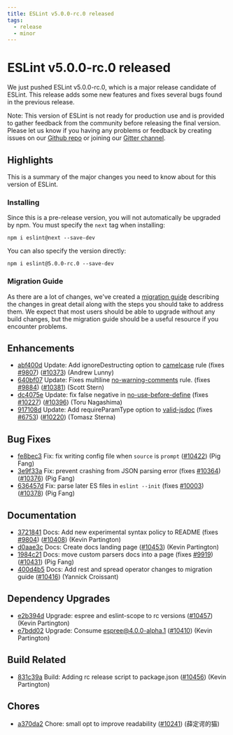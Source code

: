 ```yaml
---
title: ESLint v5.0.0-rc.0 released
tags:
  - release
  - minor
---
```

# ESLint v5.0.0-rc.0 released

We just pushed ESLint v5.0.0-rc.0, which is a major release candidate of ESLint. This release adds some new features and fixes several bugs found in the previous release.

Note: This version of ESLint is not ready for production use and is provided to gather feedback from the community before releasing the final version. Please let us know if you having any problems or feedback by creating issues on our [Github repo](https://github.com/eslint/eslint) or joining our [Gitter channel](https://gitter.im/eslint/eslint).

## Highlights

This is a summary of the major changes you need to know about for this version of ESLint.

### Installing

Since this is a pre-release version, you will not automatically be upgraded by npm. You must specify the `next` tag when installing:

```
npm i eslint@next --save-dev
```

You can also specify the version directly:

```
npm i eslint@5.0.0-rc.0 --save-dev
```

### Migration Guide

As there are a lot of changes, we've created a [migration guide](/docs/5.0.0/user-guide/migrating-to-5.0.0) describing the changes in great detail along with the steps you should take to address them. We expect that most users should be able to upgrade without any build changes, but the migration guide should be a useful resource if you encounter problems.

## Enhancements


* [abf400d](https://github.com/eslint/eslint/commit/abf400d) Update: Add ignoreDestructing option to [camelcase](/docs/rules/camelcase) rule (fixes [#9807](https://github.com/eslint/eslint/issues/9807)) ([#10373](https://github.com/eslint/eslint/issues/10373)) (Andrew Lunny)
* [640bf07](https://github.com/eslint/eslint/commit/640bf07) Update: Fixes multiline [no-warning-comments](/docs/rules/no-warning-comments) rule. (fixes [#9884](https://github.com/eslint/eslint/issues/9884)) ([#10381](https://github.com/eslint/eslint/issues/10381)) (Scott Stern)
* [dc4075e](https://github.com/eslint/eslint/commit/dc4075e) Update: fix false negative in [no-use-before-define](/docs/rules/no-use-before-define) (fixes [#10227](https://github.com/eslint/eslint/issues/10227)) ([#10396](https://github.com/eslint/eslint/issues/10396)) (Toru Nagashima)
* [917108d](https://github.com/eslint/eslint/commit/917108d) Update: Add requireParamType option to [valid-jsdoc](/docs/rules/valid-jsdoc) (fixes [#6753](https://github.com/eslint/eslint/issues/6753)) ([#10220](https://github.com/eslint/eslint/issues/10220)) (Tomasz Sterna)




## Bug Fixes


* [fe8bec3](https://github.com/eslint/eslint/commit/fe8bec3) Fix: fix writing config file when `source` is `prompt` ([#10422](https://github.com/eslint/eslint/issues/10422)) (Pig Fang)
* [3e9f33a](https://github.com/eslint/eslint/commit/3e9f33a) Fix: prevent crashing from JSON parsing error (fixes [#10364](https://github.com/eslint/eslint/issues/10364)) ([#10376](https://github.com/eslint/eslint/issues/10376)) (Pig Fang)
* [636457d](https://github.com/eslint/eslint/commit/636457d) Fix: parse later ES files in `eslint --init` (fixes [#10003](https://github.com/eslint/eslint/issues/10003)) ([#10378](https://github.com/eslint/eslint/issues/10378)) (Pig Fang)




## Documentation


* [3721841](https://github.com/eslint/eslint/commit/3721841) Docs: Add new experimental syntax policy to README (fixes [#9804](https://github.com/eslint/eslint/issues/9804)) ([#10408](https://github.com/eslint/eslint/issues/10408)) (Kevin Partington)
* [d0aae3c](https://github.com/eslint/eslint/commit/d0aae3c) Docs: Create docs landing page ([#10453](https://github.com/eslint/eslint/issues/10453)) (Kevin Partington)
* [1984c21](https://github.com/eslint/eslint/commit/1984c21) Docs: move custom parsers docs into a page (fixes [#9919](https://github.com/eslint/eslint/issues/9919)) ([#10431](https://github.com/eslint/eslint/issues/10431)) (Pig Fang)
* [400d4b5](https://github.com/eslint/eslint/commit/400d4b5) Docs: Add rest and spread operator changes to migration guide ([#10416](https://github.com/eslint/eslint/issues/10416)) (Yannick Croissant)




## Dependency Upgrades


* [e2b394d](https://github.com/eslint/eslint/commit/e2b394d) Upgrade: espree and eslint-scope to rc versions ([#10457](https://github.com/eslint/eslint/issues/10457)) (Kevin Partington)
* [e7bdd02](https://github.com/eslint/eslint/commit/e7bdd02) Upgrade: Consume espree@4.0.0-alpha.1 ([#10410](https://github.com/eslint/eslint/issues/10410)) (Kevin Partington)




## Build Related


* [831c39a](https://github.com/eslint/eslint/commit/831c39a) Build: Adding rc release script to package.json ([#10456](https://github.com/eslint/eslint/issues/10456)) (Kevin Partington)




## Chores


* [a370da2](https://github.com/eslint/eslint/commit/a370da2) Chore: small opt to improve readability ([#10241](https://github.com/eslint/eslint/issues/10241)) (薛定谔的猫)
